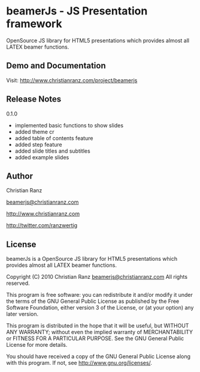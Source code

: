 beamerJs - JS Presentation framework
====================================

OpenSource JS library for HTML5 presentations which provides almost all LATEX beamer functions.

Demo and Documentation
----------------------

Visit: http://www.christianranz.com/project/beamerjs

Release Notes
-------------

0.1.0

* implemented basic functions to show slides
* added theme cr
* added table of contents feature
* added step feature
* added slide titles and subtitles
* added example slides


Author
------

Christian Ranz 

<beamerjs@christianranz.com>

<http://www.christianranz.com>

<http://twitter.com/ranzwertig>

License
-------

beamerJs is a OpenSource JS library for HTML5 presentations which 
provides almost all LATEX beamer functions.

Copyright (C) 2010  Christian Ranz <beamerjs@christianranz.com>
All rights reserved.

This program is free software: you can redistribute it and/or modify
it under the terms of the GNU General Public License as published by
the Free Software Foundation, either version 3 of the License, or
(at your option) any later version.

This program is distributed in the hope that it will be useful,
but WITHOUT ANY WARRANTY; without even the implied warranty of
MERCHANTABILITY or FITNESS FOR A PARTICULAR PURPOSE.  See the
GNU General Public License for more details.

You should have received a copy of the GNU General Public License
along with this program.  If not, see <http://www.gnu.org/licenses/>.
